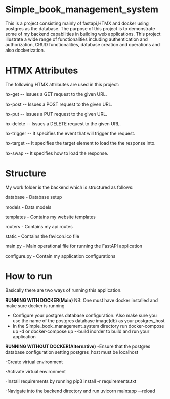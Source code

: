 # Simple_book_management_system
This is a project consisting mainly of fastapi,HTMX  and docker using postgres as the database. The purpose of this project is to demonstrate some of my backend capabilities in building web applications. This project illustrate a wide range of functionalities including authentication and authorization, CRUD functionalities, database creation and operations and also dockerization.

# HTMX Attributes

The following HTMX attributes are used in this project:

hx-get  --  Issues a GET request to the given URL.

hx-post --  Issues a POST request to the given URL.

hx-put --  Issues a PUT request to the given URL.

hx-delete -- Issues a DELETE request to the given URL.

hx-trigger -- It specifies the event that will trigger the request.

hx-target  -- It specifies the target element to load the the response into.

hx-swap  -- It specifies how to load the response.


#  Structure
My work folder is the backend which is structured as follows:

database - Database setup

models - Data models

templates - Contains my website templates

routers - Contains my api routes

static - Contains the favicon.ico file

main.py - Main operational file for running the FastAPI application

configure.py - Contain my application configurations

# How to run
Basically there are two ways of running this application. 

**RUNNING WITH DOCKER(Main)**
NB: One must have docker installed and make sure docker is running

- Configure your postgres database configuration. Also make sure you use the name of the postgres database image(db) as your postgres_host
- In the Simple_book_management_system directory run docker-compose up -d or docker-compose up --build inorder to build and run your application

**RUNNING WITHOUT DOCKER(Alternative)**
-Ensure that the postgres database configuration setting postgres_host must be localhost

-Create virtual environment

-Activate virtual environment

-Install requirements by running pip3 install -r requirements.txt

-Navigate into the backend directory and run uvicorn main:app --reload
